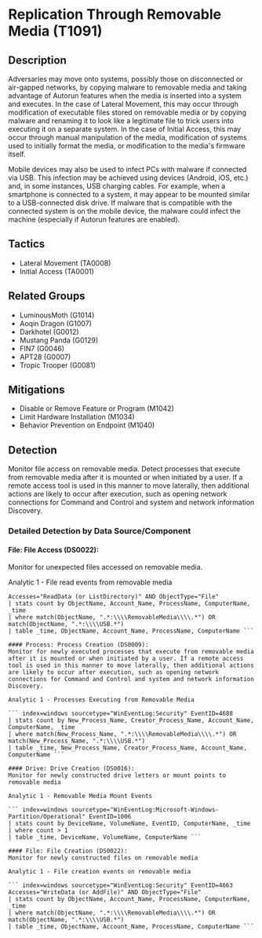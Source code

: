 # Replication Through Removable Media (T1091)

## Description
Adversaries may move onto systems, possibly those on disconnected or air-gapped networks, by copying malware to removable media and taking advantage of Autorun features when the media is inserted into a system and executes. In the case of Lateral Movement, this may occur through modification of executable files stored on removable media or by copying malware and renaming it to look like a legitimate file to trick users into executing it on a separate system. In the case of Initial Access, this may occur through manual manipulation of the media, modification of systems used to initially format the media, or modification to the media's firmware itself.

Mobile devices may also be used to infect PCs with malware if connected via USB. This infection may be achieved using devices (Android, iOS, etc.) and, in some instances, USB charging cables. For example, when a smartphone is connected to a system, it may appear to be mounted similar to a USB-connected disk drive. If malware that is compatible with the connected system is on the mobile device, the malware could infect the machine (especially if Autorun features are enabled).

## Tactics
- Lateral Movement (TA0008)
- Initial Access (TA0001)

## Related Groups
- LuminousMoth (G1014)
- Aoqin Dragon (G1007)
- Darkhotel (G0012)
- Mustang Panda (G0129)
- FIN7 (G0046)
- APT28 (G0007)
- Tropic Trooper (G0081)

## Mitigations
- Disable or Remove Feature or Program (M1042)
- Limit Hardware Installation (M1034)
- Behavior Prevention on Endpoint (M1040)

## Detection
Monitor file access on removable media. Detect processes that execute from removable media after it is mounted or when initiated by a user. If a remote access tool is used in this manner to move laterally, then additional actions are likely to occur after execution, such as opening network connections for Command and Control and system and network information Discovery.

### Detailed Detection by Data Source/Component
#### File: File Access (DS0022): 
Monitor for unexpected files accessed on removable media.

Analytic 1 - File read events from removable media

``` index=windows sourcetype="WinEventLog:Security" EventID=4663
Accesses="ReadData (or ListDirectory)" AND ObjectType="File"
| stats count by ObjectName, Account_Name, ProcessName, ComputerName, _time
| where match(ObjectName, ".*:\\\\RemovableMedia\\\\.*") OR match(ObjectName, ".*:\\\\USB.*")
| table _time, ObjectName, Account_Name, ProcessName, ComputerName ```

#### Process: Process Creation (DS0009): 
Monitor for newly executed processes that execute from removable media after it is mounted or when initiated by a user. If a remote access tool is used in this manner to move laterally, then additional actions are likely to occur after execution, such as opening network connections for Command and Control and system and network information Discovery.

Analytic 1 - Processes Executing from Removable Media

``` index=windows sourcetype="WinEventLog:Security" EventID=4688
| stats count by New_Process_Name, Creator_Process_Name, Account_Name, ComputerName, _time
| where match(New_Process_Name, ".*:\\\\RemovableMedia\\\\.*") OR match(New_Process_Name, ".*:\\\\USB.*")
| table _time, New_Process_Name, Creator_Process_Name, Account_Name, ComputerName ```

#### Drive: Drive Creation (DS0016): 
Monitor for newly constructed drive letters or mount points to removable media

Analytic 1 - Removable Media Mount Events

``` index=windows sourcetype="WinEventLog:Microsoft-Windows-Partition/Operational" EventID=1006
| stats count by DeviceName, VolumeName, EventID, ComputerName, _time
| where count > 1
| table _time, DeviceName, VolumeName, ComputerName ```

#### File: File Creation (DS0022): 
Monitor for newly constructed files on removable media

Analytic 1 - File creation events on removable media

``` index=windows sourcetype="WinEventLog:Security" EventID=4663
Accesses="WriteData (or AddFile)" AND ObjectType="File"
| stats count by ObjectName, Account_Name, ProcessName, ComputerName, _time
| where match(ObjectName, ".*:\\\\RemovableMedia\\\\.*") OR match(ObjectName, ".*:\\\\USB.*")
| table _time, ObjectName, Account_Name, ProcessName, ComputerName ```

